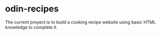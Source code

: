 # odin-recipes

The current proyect is to build a cooking recipe website using basic HTML knowledge to complete it.